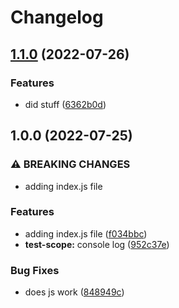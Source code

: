 # Changelog

## [1.1.0](https://github.com/patoncrispy/release-please-repro/compare/js-v1.0.0...js-v1.1.0) (2022-07-26)


### Features

* did stuff ([6362b0d](https://github.com/patoncrispy/release-please-repro/commit/6362b0da7c42c370b0b0b01eda2dfd6ed162f020))

## 1.0.0 (2022-07-25)


### ⚠ BREAKING CHANGES

* adding index.js file

### Features

* adding index.js file ([f034bbc](https://github.com/patoncrispy/release-please-repro/commit/f034bbce57ad6e116bba54a5250104906e9880d4))
* **test-scope:** console log ([952c37e](https://github.com/patoncrispy/release-please-repro/commit/952c37ecaae6b4c2299879af8639b76cbc772464))


### Bug Fixes

* does js work ([848949c](https://github.com/patoncrispy/release-please-repro/commit/848949c8bb0930149768a4e75ae2a5e3eb41ecca))
